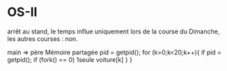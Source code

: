 # OS-II

arrêt au stand, le temps influe uniquement lors de la course du Dimanche, les autres courses : non.


main => père
Mémoire partagée
pid = getpid();
for (k=0;k<20;k++){
  if pid = getpid();
    if (fork() == 0)
      1seule voiture[k]
    }
}
